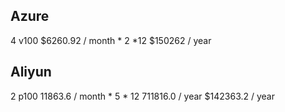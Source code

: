 ## Azure ##
4 v100
$6260.92 / month * 2 *12
$150262 / year

## Aliyun ##

2 p100
11863.6 / month * 5 * 12
711816.0 / year
$142363.2 / year
